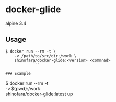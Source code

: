 docker-glide
===============

alpine 3.4


## Usage

```
$ docker run --rm -t \
    -v /path/to/src/dir:/work \
    shinofara/docker-glide:<version> <commnad>
            ```

### Example

```
$ docker run --rm -t \
    -v ${pwd}:/work \
    shinofara/docker-glide:latest up
```